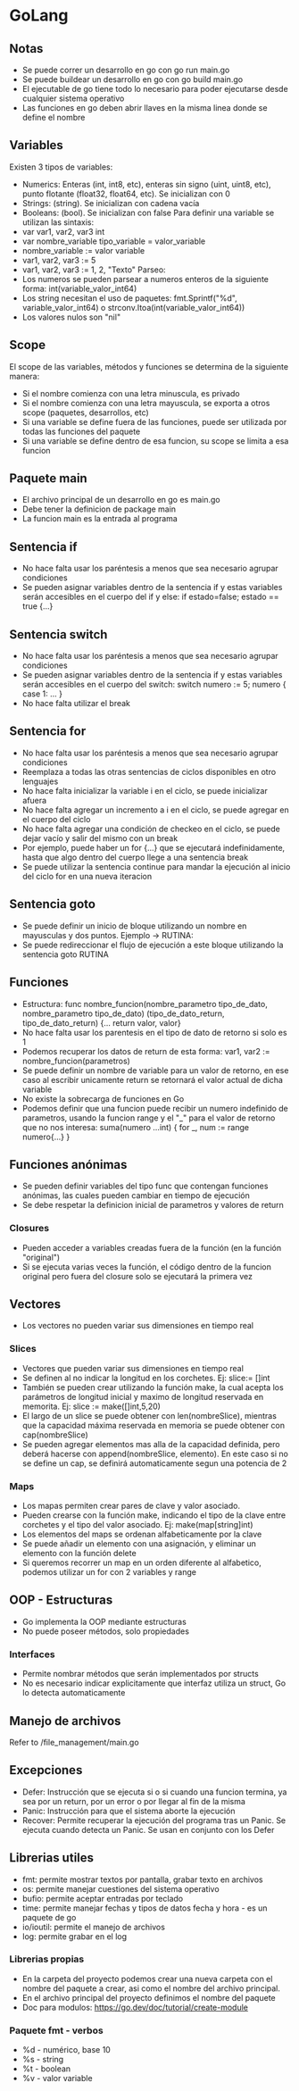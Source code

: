 # GoLang

## Notas
- Se puede correr un desarrollo en go con go run main.go
- Se puede buildear un desarrollo en go con go build main.go
- El ejecutable de go tiene todo lo necesario para poder ejecutarse desde cualquier sistema operativo
- Las funciones en go deben abrir llaves en la misma linea donde se define el nombre

## Variables
Existen 3 tipos de variables:
- Numerics: Enteras (int, int8, etc), enteras sin signo (uint, uint8, etc), punto flotante (float32, float64, etc). Se inicializan con 0
- Strings: (string). Se inicializan con cadena vacía
- Booleans: (bool). Se inicializan con false
Para definir una variable se utilizan las sintaxis: 
- var var1, var2, var3 int
- var nombre_variable tipo_variable = valor_variable
- nombre_variable := valor variable
- var1, var2, var3 := 5
- var1, var2, var3 := 1, 2, "Texto"
Parseo:
- Los numeros se pueden parsear a numeros enteros de la siguiente forma: int(variable_valor_int64)
- Los string necesitan el uso de paquetes: fmt.Sprintf("%d", variable_valor_int64) o strconv.Itoa(int(variable_valor_int64))
- Los valores nulos son "nil"

## Scope
El scope de las variables, métodos y funciones se determina de la siguiente manera:
- Si el nombre comienza con una letra minuscula, es privado
- Si el nombre comienza con una letra mayuscula, se exporta a otros scope (paquetes, desarrollos, etc)
- Si una variable se define fuera de las funciones, puede ser utilizada por todas las funciones del paquete
- Si una variable se define dentro de esa funcion, su scope se limita a esa funcion

## Paquete main
- El archivo principal de un desarrollo en go es main.go
- Debe tener la definicion de package main
- La funcion main es la entrada al programa

## Sentencia if
- No hace falta usar los paréntesis a menos que sea necesario agrupar condiciones
- Se pueden asignar variables dentro de la sentencia if y estas variables serán accesibles en el cuerpo del if y else: if estado=false; estado == true {...}

## Sentencia switch
- No hace falta usar los paréntesis a menos que sea necesario agrupar condiciones
- Se pueden asignar variables dentro de la sentencia if y estas variables serán accesibles en el cuerpo del switch: switch numero := 5; numero { case 1: ... }
- No hace falta utilizar el break

## Sentencia for
- No hace falta usar los paréntesis a menos que sea necesario agrupar condiciones
- Reemplaza a todas las otras sentencias de ciclos disponibles en otro lenguajes
- No hace falta inicializar la variable i en el ciclo, se puede inicializar afuera
- No hace falta agregar un incremento a i en el ciclo, se puede agregar en el cuerpo del ciclo
- No hace falta agregar una condición de checkeo en el ciclo, se puede dejar vacío y salir del mismo con un break
- Por ejemplo, puede haber un for {...} que se ejecutará indefinidamente, hasta que algo dentro del cuerpo llege a una sentencia break
- Se puede utilizar la sentencia continue para mandar la ejecución al inicio del ciclo for en una nueva iteracion

## Sentencia goto
- Se puede definir un inicio de bloque utilizando un nombre en mayusculas y dos puntos. Ejemplo -> RUTINA:
- Se puede redireccionar el flujo de ejecución a este bloque utilizando la sentencia goto RUTINA

## Funciones
- Estructura: func nombre_funcion(nombre_parametro tipo_de_dato, nombre_parametro tipo_de_dato) (tipo_de_dato_return, tipo_de_dato_return) {... return valor, valor}
- No hace falta usar los parentesis en el tipo de dato de retorno si solo es 1
- Podemos recuperar los datos de return de esta forma: var1, var2 := nombre_funcion(parametros)
- Se puede definir un nombre de variable para un valor de retorno, en ese caso al escribir unicamente return se retornará el valor actual de dicha variable
- No existe la sobrecarga de funciones en Go
- Podemos definir que una funcion puede recibir un numero indefinido de parametros, usando la funcion range y el "_" para el valor de retorno que no nos interesa: suma(numero ...int) {
    for _, num := range numero{...}
}

## Funciones anónimas
- Se pueden definir variables del tipo func que contengan funciones anónimas, las cuales pueden cambiar en tiempo de ejecución
- Se debe respetar la definicion inicial de parametros y valores de return

### Closures
- Pueden acceder a variables creadas fuera de la función (en la función "original")
- Si se ejecuta varias veces la función, el código dentro de la funcion original pero fuera del closure solo se ejecutará la primera vez

## Vectores
- Los vectores no pueden variar sus dimensiones en tiempo real

### Slices
- Vectores que pueden variar sus dimensiones en tiempo real
- Se definen al no indicar la longitud en los corchetes. Ej: slice:= []int
- También se pueden crear utilizando la función make, la cual acepta los parámetros de longitud inicial y maximo de longitud reservada en memorita. Ej: slice := make([]int,5,20)
- El largo de un slice se puede obtener con len(nombreSlice), mientras que la capacidad máxima reservada en memoria se puede obtener con cap(nombreSlice)
- Se pueden agregar elementos mas alla de la capacidad definida, pero deberá hacerse con append(nombreSlice, elemento). En este caso si no se define un cap, se definirá automaticamente segun una potencia de 2

### Maps
- Los mapas permiten crear pares de clave y valor asociado.
- Pueden crearse con la función make, indicando el tipo de la clave entre corchetes y el tipo del valor asociado. Ej: make(map[string]int)
- Los elementos del maps se ordenan alfabeticamente por la clave
- Se puede añadir un elemento con una asignación, y eliminar un elemento con la función delete
- Si queremos recorrer un map en un orden diferente al alfabetico, podemos utilizar un for con 2 variables y range

## OOP - Estructuras
- Go implementa la OOP mediante estructuras
- No puede poseer métodos, solo propiedades

### Interfaces
- Permite nombrar métodos que serán implementados por structs
- No es necesario indicar explicitamente que interfaz utiliza un struct, Go lo detecta automaticamente

## Manejo de archivos
Refer to /file_management/main.go

## Excepciones
- Defer: Instrucción que se ejecuta si o si cuando una funcion termina, ya sea por un return, por un error o por llegar al fin de la misma
- Panic: Instrucción para que el sistema aborte la ejecución
- Recover: Permite recuperar la ejecución del programa tras un Panic. Se ejecuta cuando detecta un Panic. Se usan en conjunto con los Defer

## Librerias utiles
- fmt: permite mostrar textos por pantalla, grabar texto en archivos
- os: permite manejar cuestiones del sistema operativo
- bufio: permite aceptar entradas por teclado
- time: permite manejar fechas y tipos de datos fecha y hora - es un paquete de go
- io/ioutil: permite el manejo de archivos
- log: permite grabar en el log

### Librerias propias
- En la carpeta del proyecto podemos crear una nueva carpeta con el nombre del paquete a crear, asi como el nombre del archivo principal.
- En el archivo principal del proyecto definimos el nombre del paquete
- Doc para modulos: https://go.dev/doc/tutorial/create-module

### Paquete fmt - verbos
- %d - numérico, base 10
- %s - string
- %t - boolean
- %v - valor variable